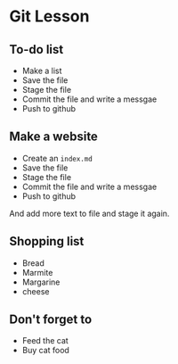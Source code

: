 # Git Lesson

## To-do list

* Make a list
* Save the file
* Stage the file
* Commit the file and write a messgae
* Push to github

## Make a website

* Create an `index.md`
* Save the file
* Stage the file
* Commit the file and write a messgae
* Push to github

And add more text to file and stage it again.

## Shopping list

* Bread
* Marmite
* Margarine
* cheese

## Don't forget to 

* Feed the cat
* Buy cat food

